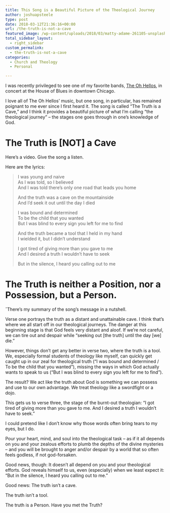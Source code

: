 ```yaml
---
title: This Song is a Beautiful Picture of the Theological Journey
author: joshuapsteele
type: post
date: 2018-03-12T21:36:16+00:00
url: /the-truth-is-not-a-cave
featured_image: /wp-content/uploads/2018/03/matty-adame-261105-unsplash.jpg
total_sidebar_layout:
  - right_sidebar
custom_permalink:
  - the-truth-is-not-a-cave
categories:
  - Church and Theology
  - Personal

---
```

I was recently privileged to see one of my favorite bands, <a href="http://theohhellos.com/" target="_blank" rel="noopener">The Oh Hellos</a>, in concert at the House of Blues in downtown Chicago.

I love all of The Oh Hellos&#8217; music, but one song, in particular, has remained poignant to me ever since I first heard it. The song is called &#8220;The Truth is a Cave,&#8221; and I think it provides a beautiful picture of what I&#8217;m calling &#8220;the theological journey&#8221; &#8211; the stages one goes through in one&#8217;s knowledge of God.

# The Truth is [NOT] a Cave

Here&#8217;s a video. Give the song a listen.



Here are the lyrics:

> I was young and naive  
> As I was told, so I believed  
> And I was told there&#8217;s only one road that leads you home
> 
> And the truth was a cave on the mountainside  
> And I&#8217;d seek it out until the day I died
> 
> I was bound and determined  
> To be the child that you wanted  
> But I was blind to every sign you left for me to find
> 
> And the truth became a tool that I held in my hand  
> I wielded it, but I didn&#8217;t understand
> 
> I got tired of giving more than you gave to me  
> And I desired a truth I wouldn&#8217;t have to seek
> 
> But in the silence, I heard you calling out to me

# The Truth is neither a Position, nor a Possession, but a Person.

ˆThere&#8217;s my summary of the song&#8217;s message in a nutshell.

Verse one portrays the truth as a distant and unattainable cave. I think that&#8217;s where we all start off in our theological journeys. The danger at this beginning stage is that God feels very distant and aloof. If we&#8217;re not careful, we can tire out and despair while &#8220;seeking out [the truth] until the day [we] die.&#8221;

However, things don&#8217;t get any better in verse two, where the truth is a tool. We, especially formal students of theology like myself, can quickly get caught up in our zeal for theological truth (&#8220;I was bound and determined / To be the child that you wanted&#8221;), missing the ways in which God actually wants to speak to us (&#8220;But I was blind to every sign you left for me to find&#8221;).

The result? We act like the truth about God is something we can possess and use to our own advantage. We treat theology like a swordfight or a dojo.

This gets us to verse three, the stage of the burnt-out theologian: &#8220;I got tired of giving more than you gave to me. And I desired a truth I wouldn&#8217;t have to seek.&#8221;

I could pretend like I don&#8217;t know why those words often bring tears to my eyes, but I do.

Pour your heart, mind, and soul into the theological task &#8211; as if it all depends on you and your zealous efforts to plumb the depths of the divine mysteries &#8211; and you will be brought to anger and/or despair by a world that so often feels godless, if not god-forsaken.

Good news, though: It doesn&#8217;t all depend on you and your theological efforts. God reveals himself to us, even (especially) when we least expect it: &#8220;But in the silence, I heard you calling out to me.&#8221;

Good news: The truth isn&#8217;t a cave.

The truth isn&#8217;t a tool.

The truth is a Person. Have you met the Truth?